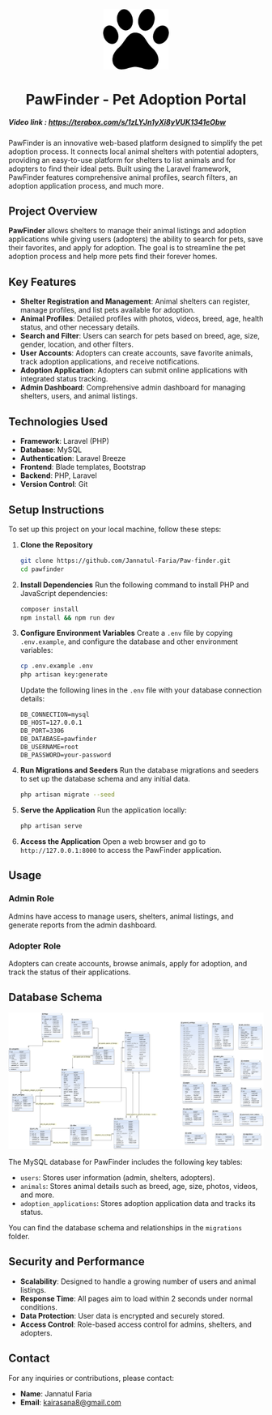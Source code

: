 <p align="center"><a href="https://laravel.com" target="_blank"><img src=".\\public\backend\assets\images\paw-removebg-preview.png" width="130" alt="Laravel Logo"></a></p>

<h1 align="center">PawFinder - Pet Adoption Portal</h1>


##### Video link : https://terabox.com/s/1zLYJn1yXi8yVUK1341eObw
PawFinder is an innovative web-based platform designed to simplify the pet adoption process. It connects local animal shelters with potential adopters, providing an easy-to-use platform for shelters to list animals and for adopters to find their ideal pets. Built using the Laravel framework, PawFinder features comprehensive animal profiles, search filters, an adoption application process, and much more.

## Project Overview

**PawFinder** allows shelters to manage their animal listings and adoption applications while giving users (adopters) the ability to search for pets, save their favorites, and apply for adoption. The goal is to streamline the pet adoption process and help more pets find their forever homes.

## Key Features

- **Shelter Registration and Management**: Animal shelters can register, manage profiles, and list pets available for adoption.
- **Animal Profiles**: Detailed profiles with photos, videos, breed, age, health status, and other necessary details.
- **Search and Filter**: Users can search for pets based on breed, age, size, gender, location, and other filters.
- **User Accounts**: Adopters can create accounts, save favorite animals, track adoption applications, and receive notifications.
- **Adoption Application**: Adopters can submit online applications with integrated status tracking.
- **Admin Dashboard**: Comprehensive admin dashboard for managing shelters, users, and animal listings.

## Technologies Used

- **Framework**: Laravel (PHP)
- **Database**: MySQL
- **Authentication**: Laravel Breeze
- **Frontend**: Blade templates, Bootstrap
- **Backend**: PHP, Laravel
- **Version Control**: Git

## Setup Instructions

To set up this project on your local machine, follow these steps:

1. **Clone the Repository**
   ```bash
   git clone https://github.com/Jannatul-Faria/Paw-finder.git
   cd pawfinder
   ```

2. **Install Dependencies**
   Run the following command to install PHP and JavaScript dependencies:
   ```bash
   composer install
   npm install && npm run dev
   ```

3. **Configure Environment Variables**
   Create a `.env` file by copying `.env.example`, and configure the database and other environment variables:
   ```bash
   cp .env.example .env
   php artisan key:generate
   ```

   Update the following lines in the `.env` file with your database connection details:

   ```env
   DB_CONNECTION=mysql
   DB_HOST=127.0.0.1
   DB_PORT=3306
   DB_DATABASE=pawfinder
   DB_USERNAME=root
   DB_PASSWORD=your-password
   ```

4. **Run Migrations and Seeders**
   Run the database migrations and seeders to set up the database schema and any initial data.
   ```bash
   php artisan migrate --seed
   ```

5. **Serve the Application**
   Run the application locally:
   ```bash
   php artisan serve
   ```

6. **Access the Application**
   Open a web browser and go to `http://127.0.0.1:8000` to access the PawFinder application.

## Usage

### Admin Role
Admins have access to manage users, shelters, animal listings, and generate reports from the admin dashboard.

### Adopter Role
Adopters can create accounts, browse animals, apply for adoption, and track the status of their applications.

## Database Schema
<img src=".\\public\backend\assets\images\pawfinder.png" width="" alt="Laravel Logo"></a></p>
The MySQL database for PawFinder includes the following key tables:



- `users`: Stores user information (admin, shelters, adopters).
- `animals`: Stores animal details such as breed, age, size, photos, videos, and more.
- `adoption_applications`: Stores adoption application data and tracks its status.

  
You can find the database schema and relationships in the `migrations` folder.

## Security and Performance

- **Scalability**: Designed to handle a growing number of users and animal listings.
- **Response Time**: All pages aim to load within 2 seconds under normal conditions.
- **Data Protection**: User data is encrypted and securely stored.
- **Access Control**: Role-based access control for admins, shelters, and adopters.



## Contact

For any inquiries or contributions, please contact:
- **Name**: Jannatul Faria
- **Email**: kairasana8@gmail.com
